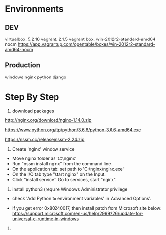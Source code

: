 # Environments

## DEV

virtualbox: 5.2.18
vagrant: 2.1.5
vagrant box: win-2012r2-standard-amd64-nocm
  https://app.vagrantup.com/opentable/boxes/win-2012r2-standard-amd64-nocm

## Production

windows
nginx
python
django

# Step By Step

1. download packages

http://nginx.org/download/nginx-1.14.0.zip

https://www.python.org/ftp/python/3.6.6/python-3.6.6-amd64.exe

https://nssm.cc/release/nssm-2.24.zip

1. Create 'nginx' window service

- Move nginx folder as 'C:\nginx'
- Run "nssm install nginx" from the command line.
- On the application tab: set path to 'C:\nginx\nginx.exe'
- On the I/O tab type "start nginx" on the Input.
- Click "install service". Go to services, start "nginx".

1. install python3 (require Windows Administrator privilege

- check 'Add Python to environment variables' in 'Advanced Options'.

- if you get error 0x80240017, then install patch from Microsoft site below:
https://support.microsoft.com/en-us/help/2999226/update-for-universal-c-runtime-in-windows

1. 
